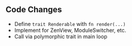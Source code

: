## Code Changes

- Define `trait Renderable` with `fn render(...)`
- Implement for ZenView, ModuleSwitcher, etc.
- Call via polymorphic trait in main loop
